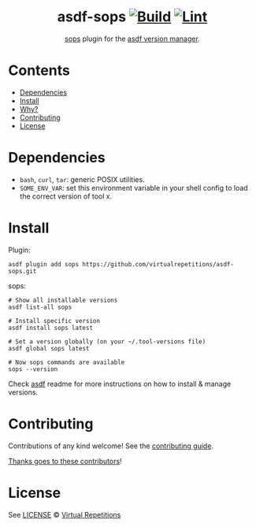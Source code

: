 <div align="center">

# asdf-sops [![Build](https://github.com/virtualrepetitions/asdf-sops/actions/workflows/build.yml/badge.svg)](https://github.com/virtualrepetitions/asdf-sops/actions/workflows/build.yml) [![Lint](https://github.com/virtualrepetitions/asdf-sops/actions/workflows/lint.yml/badge.svg)](https://github.com/virtualrepetitions/asdf-sops/actions/workflows/lint.yml)

[sops](https://github.com/mozilla/sops) plugin for the [asdf version manager](https://asdf-vm.com).

</div>

# Contents

- [Dependencies](#dependencies)
- [Install](#install)
- [Why?](#why)
- [Contributing](#contributing)
- [License](#license)

# Dependencies

- `bash`, `curl`, `tar`: generic POSIX utilities.
- `SOME_ENV_VAR`: set this environment variable in your shell config to load the correct version of tool x.

# Install

Plugin:

```shell
asdf plugin add sops https://github.com/virtualrepetitions/asdf-sops.git
```

sops:

```shell
# Show all installable versions
asdf list-all sops

# Install specific version
asdf install sops latest

# Set a version globally (on your ~/.tool-versions file)
asdf global sops latest

# Now sops commands are available
sops --version
```

Check [asdf](https://github.com/asdf-vm/asdf) readme for more instructions on how to
install & manage versions.

# Contributing

Contributions of any kind welcome! See the [contributing guide](contributing.md).

[Thanks goes to these contributors](https://github.com/virtualrepetitions/asdf-sops/graphs/contributors)!

# License

See [LICENSE](LICENSE) © [Virtual Repetitions](https://github.com/virtualrepetitions/)
